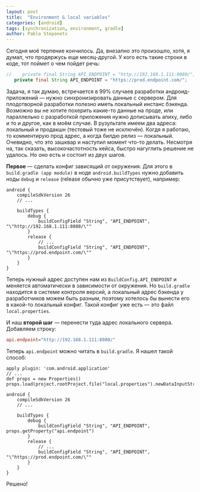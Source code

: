 ```yaml
---
layout: post
title:  "Environment & local variables"
categories: [android]
tags: [synchronization, environment, gradle]
author: Pablo Stepanets
---
```

Сегодня моё терпение кончилось.
Да, внезапно это произошло, хотя, я думал, что продержусь еще месяц-другой.
У кого есть такие строки в коде, тот поймет о чем пойдет речь:
<!--more-->

 ```java
//    private final String API_ENDPOINT = "http://192.168.1.111:8080/";
    private final String API_ENDPOINT = "https://prod.endpoint.com/";
```

Задача, я так думаю, встречается в 99% случаев разработки андроид-приложений  &mdash;  нужно синхронизировать данные с сервером.
Для плодотворной разработки полезно иметь локальный инстанс бэкенда.
Возможно вы не хотите похерить какие-то данные на проде, или параллельно с разработкой приложения нужно дописывать апиху, либо и то и другое, как в моём случае.
В рузультате имеем два адреса: локальный и продакшн (тестовый тоже не исключён).
Когдя я работаю, то комментирую прод адрес, а когда билдю релиз &mdash; локальный.
Очевидно, что это зашквар и наступил момент что-то делать.
Несмотря на, так сказать, высокочастотность кейса, быстро нагуглить решение не удалось.
Но оно есть и состоит из двух шагов.

**Первое** &mdash; сделать конфиг зависящий от окружения.
Для этого в `build.gradle (app module)` в ноде `android.buildTypes` нужно добавить ноды `debug` и `release` (release обычно уже присутствует), например:
```
android {
    compileSdkVersion 26
    // ...
    
    buildTypes {
        debug {
            buildConfigField "String", "API_ENDPOINT", "\"http://192.168.1.111:8080/\""
        }
        release {
            // ...
            buildConfigField "String", "API_ENDPOINT", "\"https://prod.endpoint.com/\""
        }
    }
}
```
Теперь нужный адрес доступен нам из `BuildConfig.API_ENDPOINT` и меняется автоматически в зависимости от окружения.
Но `build.gradle` находится в системе контроля версий, а локальный адрес бэкенда у разработчиков можем быть разным,
поэтому хотелось бы вынести его в какой-то локальный конфиг. Такой конфиг уже есть &mdash; это файл `local.properties`.

И наш **второй шаг** &mdash; перенести туда адрес локального сервера. Добавляем строку:
```ini
api.endpoint="http://192.168.1.111:8080/"
```
Теперь `api.endpoint` можно читать в `build.gradle`. Я нашел такой способ:
```
apply plugin: 'com.android.application'
// ...
def props = new Properties()
props.load(project.rootProject.file("local.properties").newDataInputStream())

android {
    compileSdkVersion 26
    // ...
    
    buildTypes {
        debug {
            buildConfigField "String", "API_ENDPOINT", props.getProperty("api.endpoint")
        }
        release {
            // ...
            buildConfigField "String", "API_ENDPOINT", "\"https://prod.endpoint.com/\""
        }
    }
}
```
Решено!